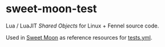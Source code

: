 # sweet-moon-test

Lua / LuaJIT _Shared Objects_ for Linux + Fennel source code.

Used in [Sweet Moon](https://github.com/gbaptista/sweet-moon) as reference resources for [tests.yml](https://github.com/gbaptista/sweet-moon/blob/main/config/tests.sample.yml).
